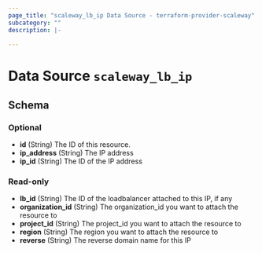 ```yaml
---
page_title: "scaleway_lb_ip Data Source - terraform-provider-scaleway"
subcategory: ""
description: |-
  
---
```


# Data Source `scaleway_lb_ip`





## Schema

### Optional

- **id** (String) The ID of this resource.
- **ip_address** (String) The IP address
- **ip_id** (String) The ID of the IP address

### Read-only

- **lb_id** (String) The ID of the loadbalancer attached to this IP, if any
- **organization_id** (String) The organization_id you want to attach the resource to
- **project_id** (String) The project_id you want to attach the resource to
- **region** (String) The region you want to attach the resource to
- **reverse** (String) The reverse domain name for this IP


